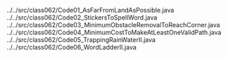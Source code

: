 ../../src/class062/Code01_AsFarFromLandAsPossible.java
../../src/class062/Code02_StickersToSpellWord.java
../../src/class062/Code03_MinimumObstacleRemovalToReachCorner.java
../../src/class062/Code04_MinimumCostToMakeAtLeastOneValidPath.java
../../src/class062/Code05_TrappingRainWaterII.java
../../src/class062/Code06_WordLadderII.java
